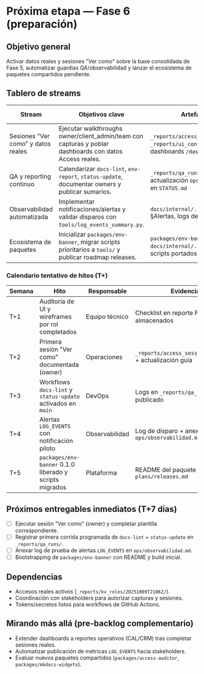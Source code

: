 # Próxima etapa — Fase 6 (preparación)

## Objetivo general
Activar datos reales y sesiones "Ver como" sobre la base consolidada de Fase 5, automatizar guardias QA/observabilidad y lanzar el ecosistema de paquetes compartidos pendiente.

## Tablero de streams
| Stream | Objetivos clave | Artefactos esperados | Responsable sugerido | Estado |
| --- | --- | --- | --- | --- |
| Sesiones "Ver como" y datos reales | Ejecutar walkthroughs owner/client_admin/team con capturas y poblar dashboards con datos Access reales. | `_reports/access_sessions/<timestamp>/`, `_reports/ui_context/<timestamp>/capturas`, dashboards `/dash/*` con data real | Operaciones + Equipo técnico | � Planificación |
| QA y reporting continuo | Calendarizar `docs-lint`, `env-report`, `status-update`, documentar owners y publicar sumarios. | `_reports/qa_runs/<timestamp>/`, actualización `ops/qa_guardias.md`, agenda en `STATUS.md` | DevOps | 🟡 Preparación |
| Observabilidad automatizada | Implementar notificaciones/alertas y validar disparos con `tools/log_events_summary.py`. | `docs/internal/.../ops/observabilidad.md` §Alertas, logs de prueba, checklist | Observabilidad | 🟡 Preparación |
| Ecosistema de paquetes | Inicializar `packages/env-banner`, migrar scripts prioritarios a `tools/` y publicar roadmap releases. | `packages/env-banner/` v0.1.0, `docs/internal/.../plans/releases.md`, scripts portados | Plataforma | ⏳ Pendiente |

### Calendario tentativo de hitos (T+)
| Semana | Hito | Responsable | Evidencia requerida |
| --- | --- | --- | --- |
| T+1 | Auditoría de UI y wireframes por rol completados | Equipo técnico | Checklist en reporte F5 + mockups almacenados |
| T+2 | Primera sesión "Ver como" documentada (owner) | Operaciones | `_reports/access_sessions/<timestamp>/owner` + actualización guía |
| T+3 | Workflows `docs-lint` y `status-update` activados en `main` | DevOps | Logs en `_reports/qa_runs/` + playbook publicado |
| T+4 | Alertas `LOG_EVENTS` con notificación piloto | Observabilidad | Log de disparo + anexo en `ops/observabilidad.md` |
| T+5 | `packages/env-banner` 0.1.0 liberado y scripts migrados | Plataforma | README del paquete + registro en `plans/releases.md` |

## Próximos entregables inmediatos (T+7 días)
- [ ] Ejecutar sesión "Ver como" (owner) y completar plantilla correspondiente.
- [ ] Registrar primera corrida programada de `docs-lint` + `status-update` en `_reports/qa_runs/`.
- [ ] Anexar log de prueba de alertas `LOG_EVENTS` en `ops/observabilidad.md`.
- [ ] Bootstrapping de `packages/env-banner` con README y build inicial.

## Dependencias
- Accesos reales activos (`_reports/kv_roles/20251009T2106Z/`).
- Coordinación con stakeholders para autorizar capturas y sesiones.
- Tokens/secretos listos para workflows de GitHub Actions.

## Mirando más allá (pre-backlog complementario)
- Extender dashboards a reportes operativos (CAL/CRM) tras completar sesiones reales.
- Automatizar publicación de métricas `LOG_EVENTS` hacia stakeholders.
- Evaluar nuevos paquetes compartidos (`packages/access-auditor`, `packages/mkdocs-widgets`).
